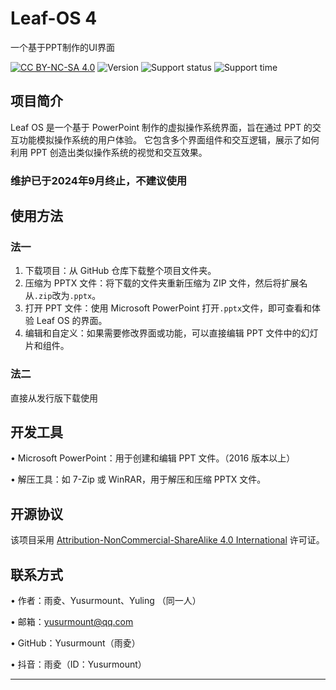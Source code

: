 
# Leaf-OS 4
一个基于PPT制作的UI界面

[![CC BY-NC-SA 4.0][cc-by-nc-sa-shield]][cc-by-nc-sa] ![Version](https://img.shields.io/badge/version-beta-blue)
![Support status](https://img.shields.io/badge/support%20and%20maintenance-Terminated-red)
![Support time](https://img.shields.io/badge/maintenance%20period-1%20Year-white)

## 项目简介
Leaf OS 是一个基于 PowerPoint 制作的虚拟操作系统界面，旨在通过 PPT 的交互功能模拟操作系统的用户体验。
它包含多个界面组件和交互逻辑，展示了如何利用 PPT 创造出类似操作系统的视觉和交互效果。

### 维护已于2024年9月终止，不建议使用

## 使用方法
### 法一
1. 下载项目：从 GitHub 仓库下载整个项目文件夹。
2. 压缩为 PPTX 文件：将下载的文件夹重新压缩为 ZIP 文件，然后将扩展名从`.zip`改为`.pptx`。
3. 打开 PPT 文件：使用 Microsoft PowerPoint 打开`.pptx`文件，即可查看和体验 Leaf OS 的界面。
4. 编辑和自定义：如果需要修改界面或功能，可以直接编辑 PPT 文件中的幻灯片和组件。

### 法二
直接从发行版下载使用


## 开发工具

• Microsoft PowerPoint：用于创建和编辑 PPT 文件。（2016 版本以上）

• 解压工具：如 7-Zip 或 WinRAR，用于解压和压缩 PPTX 文件。


## 开源协议

该项目采用 [Attribution-NonCommercial-ShareAlike 4.0 International](LICENSE) 许可证。

[cc-by-nc-sa]: http://creativecommons.org/licenses/by-nc-sa/4.0/
[cc-by-nc-sa-shield]: https://img.shields.io/badge/License-CC%20BY--NC--SA%204.0-lightgrey.svg


## 联系方式

• 作者：雨夌、Yusurmount、Yuling （同一人）

• 邮箱：yusurmount@qq.com

• GitHub：Yusurmount（雨夌）

• 抖音：雨夌（ID：Yusurmount）


---


